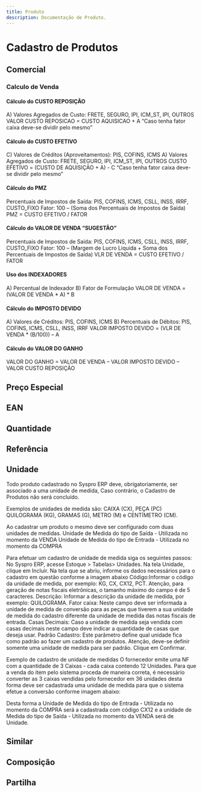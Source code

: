 ```yaml
---
title: Produto
description: Documentação de Produto.
---
```

# Cadastro de Produtos



## Comercial

### Calculo de Venda

#### Cálculo do CUSTO REPOSIÇÃO
A) Valores Agregados de Custo: FRETE, SEGURO, IPI, ICM_ST, IPI, OUTROS
VALOR CUSTO REPOSICAO = CUSTO AQUISICAO + A
“Caso tenha fator caixa deve-se dividir pelo mesmo”

#### Cálculo do CUSTO EFETIVO
C) Valores de Créditos (Aproveitamentos): PIS, COFINS, ICMS
A) Valores Agregados de Custo: FRETE, SEGURO, IPI, ICM_ST, IPI, OUTROS
CUSTO EFETIVO = (CUSTO DE AQUISIÇÃO + A) - C
 “Caso tenha fator caixa deve-se dividir pelo mesmo”

#### Cálculo do PMZ
Percentuais de Impostos de Saída: PIS, COFINS, ICMS, CSLL, INSS, IRRF, CUSTO_FIXO
Fator: 100 – (Soma dos Percentuais de Impostos de Saída)
PMZ = CUSTO EFETIVO / FATOR

#### Cálculo do VALOR DE VENDA “SUGESTÃO”
Percentuais de Impostos de Saída: PIS, COFINS, ICMS, CSLL, INSS, IRRF, CUSTO_FIXO
Fator: 100 – (Margem de Lucro Liquida + Soma dos Percentuais de Impostos de Saída)
VLR DE VENDA = CUSTO EFETIVO / FATOR

#### Uso dos INDEXADORES
A) Percentual de Indexador
B) Fator de Formulação
VALOR DE VENDA = (VALOR DE VENDA * A) * B

#### Cálculo do IMPOSTO DEVIDO
A) Valores de Créditos: PIS, COFINS, ICMS
B) Percentuais de Débitos: PIS, COFINS, ICMS, CSLL, INSS, IRRF
VALOR IMPOSTO DEVIDO = (VLR DE VENDA * (B/100)) – A

#### Cálculo do VALOR DO GANHO
VALOR DO GANHO = VALOR DE VENDA – VALOR IMPOSTO DEVIDO – VALOR CUSTO REPOSIÇÃO

## Preço Especial

## EAN

## Quantidade

## Referência

## Unidade

Todo produto cadastrado no Syspro ERP deve, obrigatoriamente, ser associado a uma unidade de medida, Caso contrário, o Cadastro de Produtos não será concluído.

Exemplos de unidades de medida são: CAIXA (CX), PEÇA (PC) QUILOGRAMA (KG), GRAMAS (G), METRO (M) e CENTÍMETRO (CM).

Ao cadastrar um produto o mesmo deve ser configurado com duas unidades de medidas.
Unidade de Medida do tipo de Saída - Utilizada no momento da VENDA
Unidade de Medida do tipo de Entrada - Utilizada no momento da COMPRA

Para efetuar um cadastro de unidade de medida siga os seguintes passos:
No Syspro ERP, acesse Estoque > Tabelas> Unidades.
 Na tela Unidade, clique em Incluir.
Na tela que se abriu, informe os dados necessários para o cadastro em questão conforme a imagem abaixo
Código:Informar o código da unidade de medida, por exemplo: KG, CX,  CX12, PCT. Atenção, para geração de notas fiscais eletrônicas, o tamanho máximo do campo é de 5 caracteres.
Descrição: Informar a descrição da unidade de medida, por exemplo: QUILOGRAMA.
Fator caixa: Neste campo deve ser informada a unidade de medida de conversão para as peças que tiverem a sua unidade de medida do cadastro diferente da unidade de medida das notas fiscais de entrada.
Casas Decimais: Caso a unidade de medida seja vendida com casas decimais neste campo deve indicar a quantidade de casas que deseja usar.
Padrão Cadastro: Este parâmetro define qual unidade fica como padrão ao fazer um cadastro de produtos. Atenção, deve-se definir somente uma unidade de medida para ser padrão.
Clique em Confirmar.

Exemplo de cadastro de unidade de medidas
O fornecedor emite uma NF com a quantidade de 3 Caixas - cada caixa contendo 12 Unidades. Para que a venda do item pelo sistema proceda de maneira correta, é necessário converter as 3 caixas vendidas pelo fornecedor em 36 unidades desta forma deve ser cadastrada uma unidade de medida para que o sistema efetue a conversão conforme imagem abaixo:

Desta forma a Unidade de Medida do tipo de Entrada - Utilizada no momento da COMPRA será a cadastrada com código CX12 e a unidade de Medida do tipo de Saída - Utilizada no momento da VENDA será de Unidade.


## Similar

## Composição

## Partilha


